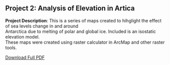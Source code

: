 ## Project 2: Analysis of Elevation in Artica

**Project Description**: 
This is a series of maps created to hihglight the effect of sea levels change in and around<br>
Antarctica due to melting of polar and global ice. Included is an isostatic elevation model. <br>
These maps were created using raster calculator in ArcMap and other raster tools.

[Download Full PDF](/pdf/AntarcticaMaps.pdf)
